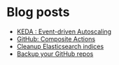# Blog posts
<!-- BLOG-POST-LIST:START -->
- [KEDA : Event-driven Autoscaling](https://techblog.sh/posts/2021/keda/)
- [GitHub: Composite Actions](https://techblog.sh/posts/2021/github-composite-actions/)
- [Cleanup Elasticsearch indices](https://techblog.sh/posts/2021/cleanup-elasticsearch-indices/)
- [Backup your GitHub repos](https://techblog.sh/posts/2021/backup-github-repos/)
<!-- BLOG-POST-LIST:END -->
